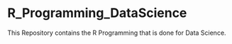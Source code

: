 # R_Programming_DataScience
This Repository contains the R Programming that is done for Data Science.

